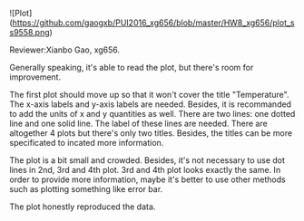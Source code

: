 ![Plot] (https://github.com/gaogxb/PUI2016_xg656/blob/master/HW8_xg656/plot_ss9558.png)


Reviewer:Xianbo Gao, xg656.

Generally speaking, it's able to read the plot, but there's room for improvement.


The first plot should move up so that it won't cover the title "Temperature".
The x-axis labels and y-axis labels are needed. Besides, it is recommanded to add the units of x and y quantities as well.
There are two lines: one dotted line and one solid line. The label of these lines are needed.
There are altogether 4 plots but there's only two titles. Besides, the titles can be more specificated to incated more information.

The plot is a bit small and crowded. Besides, it's not necessary to use dot lines in 2nd, 3rd and 4th plot.
3rd and 4th plot looks exactly the same. In order to provide more information, maybe it's better to use other methods such as plotting something like error bar.


The plot honestly reproduced the data.

